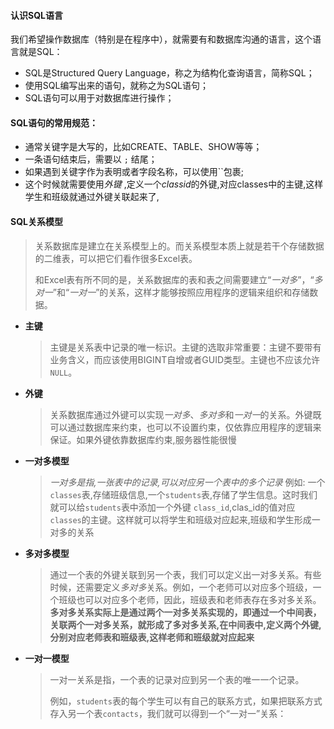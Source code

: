 







#### 认识SQL语言

我们希望操作数据库（特别是在程序中），就需要有和数据库沟通的语言，这个语言就是SQL：

- SQL是Structured Query Language，称之为结构化查询语言，简称SQL；
- 使用SQL编写出来的语句，就称之为SQL语句；
- SQL语句可以用于对数据库进行操作；

#### SQL语句的常用规范：

- 通常关键字是大写的，比如CREATE、TABLE、SHOW等等；
- 一条语句结束后，需要以 `;` 结尾；
- 如果遇到关键字作为表明或者字段名称，可以使用``包裹;
- 这个时候就需要使用*外键* ,定义一个*classid*的外键,对应classes中的主键,这样学生和班级就通过外键关联起来了,



#### SQL关系模型

>   关系数据库是建立在关系模型上的。而关系模型本质上就是若干个存储数据的二维表，可以把它们看作很多Excel表。
>
> 和Excel表有所不同的是，关系数据库的表和表之间需要建立“*一对多*”，“*多对一*”和“*一对一*”的关系，这样才能够按照应用程序的逻辑来组织和存储数据。

- **主键**

  > 主键是关系表中记录的唯一标识。主键的选取非常重要：主键不要带有业务含义，而应该使用BIGINT自增或者GUID类型。主键也不应该允许`NULL`。

- **外键**

  > 关系数据库通过外键可以实现*一对多*、*多对多*和*一对一*的关系。外键既可以通过数据库来约束，也可以不设置约束，仅依靠应用程序的逻辑来保证。如果外键依靠数据库约束,服务器性能很慢

- **一对多模型**

  >   *一对多是指,一张表中的记录,可以对应另一个表中的多个记录* 例如: 一个`classes`表,存储班级信息,一个`students`表,存储了学生信息。这时我们就可以给`students`表中添加一个外键 `class_id`,clas_id的值对应`classes`的主键。这样就可以将学生和班级对应起来,班级和学生形成一对多的关系

- **多对多模型**

  >   通过一个表的外键关联到另一个表，我们可以定义出一对多关系。有些时候，还需要定义*多对多*关系。例如，一个老师可以对应多个班级，一个班级也可以对应多个老师，因此，班级表和老师表存在多对多关系。**多对多关系实际上是通过两个一对多关系实现的，即通过一个中间表，关联两个一对多关系，就形成了多对多关系,在中间表中,定义两个外键,分别对应老师表和班级表,这样老师和班级就对应起来**

- **一对一模型**

  > 一对一关系是指，一个表的记录对应到另一个表的唯一一个记录。
  >
  > 例如，`students`表的每个学生可以有自己的联系方式，如果把联系方式存入另一个表`contacts`，我们就可以得到一个“一对一”关系：





